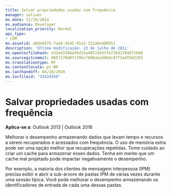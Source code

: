 ```yaml
---
title: Salvar propriedades usadas com frequência
manager: soliver
ms.date: 11/16/2014
ms.audience: Developer
localization_priority: Normal
api_type:
- COM
ms.assetid: a8d4d575-7aa0-4542-91e2-322a6e400551
description: 'Última modificação: 23 de julho de 2011'
ms.openlocfilehash: e32ed3388e95d32a4857a933fb735d170dd71688
ms.sourcegitcommit: 8657170d071f9bcf680aba50b9c07f2a4fb82283
ms.translationtype: MT
ms.contentlocale: pt-BR
ms.lasthandoff: 04/28/2019
ms.locfileid: "33424550"
---
```

# <a name="saving-frequently-used-properties"></a>Salvar propriedades usadas com frequência

  
  
**Aplica-se a**: Outlook 2013 | Outlook 2016 
  
Melhorar o desempenho armazenando dados que levam tempo e recursos a serem recuperados e acessados com frequência. O uso de memória extra pode ser uma opção melhor que recuperações repetidas. Tome cuidado ao criar um cache para armazenar esses dados. Tenha em mente que um cache mal projetado pode impactar negativamente o desempenho.
  
Por exemplo, a maioria dos clientes de mensagem interpessoa (IPM) precisa exibir e abrir a sub-árvore de pastas IPM de várias vezes durante uma sessão típica. Você pode melhorar o desempenho armazenando os identificadores de entrada de cada uma dessas pastas. 
  

